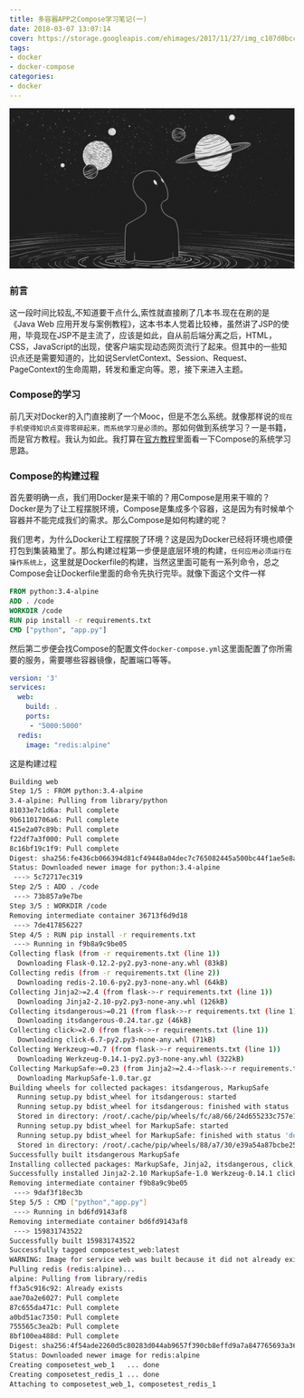 ```yaml
---
title: 多容器APP之Compose学习笔记(一)
date: 2018-03-07 13:07:14
cover: https://storage.googleapis.com/ehimages/2017/11/27/img_c107d0bcc49e276237201cb7b9a3e06d_1511779237167_original.jpg
tags:
- docker
- docker-compose
categories:
- docker
---
```


![](docker-zero/top.jpg)

### 前言

这一段时间比较乱,不知道要干点什么,索性就直接刷了几本书.现在在刷的是《Java Web 应用开发与案例教程》，这本书本人觉着比较棒，虽然讲了JSP的使用，毕竟现在JSP不是主流了，应该是如此，自从前后端分离之后，HTML，CSS，JavaScript的出现，使客户端实现动态网页流行了起来。但其中的一些知识点还是需要知道的，比如说ServletContext、Session、Request、PageContext的生命周期，转发和重定向等。恩，接下来进入主题。

### Compose的学习

前几天对Docker的入门直接刷了一个Mooc，但是不怎么系统。就像那样说的`现在手机使得知识点变得零碎起来，而系统学习是必须的`。那如何做到系统学习？一是书籍，而是官方教程。我认为如此。我打算在[官方教程](https://docs.docker.com/compose/)里面看一下Compose的系统学习思路。

### Compose的构建过程

首先要明确一点，我们用Docker是来干嘛的？用Compose是用来干嘛的？Docker是为了让工程摆脱环境，Compose是集成多个容器，这是因为有时候单个容器并不能完成我们的需求。那么Compose是如何构建的呢？

我们思考，为什么Docker让工程摆脱了环境？这是因为Docker已经将环境也顺便打包到集装箱里了。那么构建过程第一步便是底层环境的构建，`任何应用必须运行在操作系统上`，这里就是Dockerfile的构建，当然这里面可能有一系列命令，总之Compose会让Dockerfile里面的命令先执行完毕。就像下面这个文件一样
```Dockerfile
FROM python:3.4-alpine
ADD . /code
WORKDIR /code
RUN pip install -r requirements.txt
CMD ["python", "app.py"]
```
然后第二步便会找Compose的配置文件`docker-compose.yml`这里面配置了你所需要的服务，需要哪些容器镜像，配置端口等等。
```yml
version: '3'
services:
  web:
    build: .
    ports:
     - "5000:5000"
  redis:
    image: "redis:alpine"
```

这是构建过程
```bash
Building web
Step 1/5 : FROM python:3.4-alpine
3.4-alpine: Pulling from library/python
81033e7c1d6a: Pull complete
9b61101706a6: Pull complete
415e2a07c89b: Pull complete
f22df7a3f000: Pull complete
8c16bf19c1f9: Pull complete
Digest: sha256:fe436cb066394d81cf49448a04dec7c765082445a500bc44f1ae5e8a455793bd
Status: Downloaded newer image for python:3.4-alpine
 ---> 5c72717ec319
Step 2/5 : ADD . /code
 ---> 73b857a9e7be
Step 3/5 : WORKDIR /code
Removing intermediate container 36713f6d9d18
 ---> 7de417856227
Step 4/5 : RUN pip install -r requirements.txt
 ---> Running in f9b8a9c9be05
Collecting flask (from -r requirements.txt (line 1))
  Downloading Flask-0.12.2-py2.py3-none-any.whl (83kB)
Collecting redis (from -r requirements.txt (line 2))
  Downloading redis-2.10.6-py2.py3-none-any.whl (64kB)
Collecting Jinja2>=2.4 (from flask->-r requirements.txt (line 1))
  Downloading Jinja2-2.10-py2.py3-none-any.whl (126kB)
Collecting itsdangerous>=0.21 (from flask->-r requirements.txt (line 1))
  Downloading itsdangerous-0.24.tar.gz (46kB)
Collecting click>=2.0 (from flask->-r requirements.txt (line 1))
  Downloading click-6.7-py2.py3-none-any.whl (71kB)
Collecting Werkzeug>=0.7 (from flask->-r requirements.txt (line 1))
  Downloading Werkzeug-0.14.1-py2.py3-none-any.whl (322kB)
Collecting MarkupSafe>=0.23 (from Jinja2>=2.4->flask->-r requirements.txt (line 1))
  Downloading MarkupSafe-1.0.tar.gz
Building wheels for collected packages: itsdangerous, MarkupSafe
  Running setup.py bdist_wheel for itsdangerous: started
  Running setup.py bdist_wheel for itsdangerous: finished with status 'done'
  Stored in directory: /root/.cache/pip/wheels/fc/a8/66/24d655233c757e178d45dea2de22a04c6d92766abfb741129a
  Running setup.py bdist_wheel for MarkupSafe: started
  Running setup.py bdist_wheel for MarkupSafe: finished with status 'done'
  Stored in directory: /root/.cache/pip/wheels/88/a7/30/e39a54a87bcbe25308fa3ca64e8ddc75d9b3e5afa21ee32d57
Successfully built itsdangerous MarkupSafe
Installing collected packages: MarkupSafe, Jinja2, itsdangerous, click, Werkzeug, flask, redis
Successfully installed Jinja2-2.10 MarkupSafe-1.0 Werkzeug-0.14.1 click-6.7 flask-0.12.2 itsdangerous-0.24 redis-2.10.6
Removing intermediate container f9b8a9c9be05
 ---> 9daf3f18ec3b
Step 5/5 : CMD ["python","app.py"]
 ---> Running in bd6fd9143af8
Removing intermediate container bd6fd9143af8
 ---> 159831743522
Successfully built 159831743522
Successfully tagged composetest_web:latest
WARNING: Image for service web was built because it did not already exist. To rebuild this image you must use `docker-compose build` or `docker-compose up --build`.
Pulling redis (redis:alpine)...
alpine: Pulling from library/redis
ff3a5c916c92: Already exists
aae70a2e6027: Pull complete
87c655da471c: Pull complete
a0bd51ac7350: Pull complete
755565c3ea2b: Pull complete
8bf100ea488d: Pull complete
Digest: sha256:4f54ade2260d5c80283d044ab9657f390cb8effd9a7a847765693a3670f6874a
Status: Downloaded newer image for redis:alpine
Creating composetest_web_1   ... done
Creating composetest_redis_1 ... done
Attaching to composetest_web_1, composetest_redis_1

```